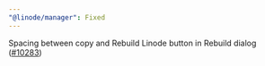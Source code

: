 ```yaml
---
"@linode/manager": Fixed
---
```


Spacing between copy and Rebuild Linode button in Rebuild dialog ([#10283](https://github.com/linode/manager/pull/10283))
